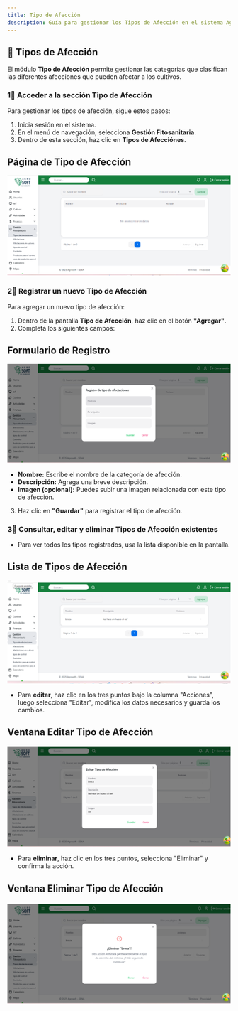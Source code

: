 ```yaml
---
title: Tipo de Afección  
description: Guía para gestionar los Tipos de Afección en el sistema AgroSoft.  
---
```


## 🌱  Tipos de Afección

El módulo **Tipo de Afección** permite gestionar las categorías que clasifican las diferentes afecciones que pueden afectar a los cultivos. 

### 1⃣ **Acceder a la sección Tipo de Afección**
Para gestionar los tipos de afección, sigue estos pasos:
1. Inicia sesión en el sistema.
2. En el menú de navegación, selecciona **Gestión Fitosanitaria**.
3. Dentro de esta sección, haz clic en **Tipos de Afecciónes**.

## Página de Tipo de Afección
![Captura de pantalla tipo de afección](../../../../public/tipo%20afecciones%20pantalla%20principal.png)


### 2⃣ **Registrar un nuevo Tipo de Afección**

Para agregar un nuevo tipo de afección:
1. Dentro de la pantalla **Tipo de Afección**, haz clic en el botón **"Agregar"**.
2. Completa los siguientes campos:

## Formulario de Registro
![Captura de pantalla agregar tipo de afección](../../../../public/tipo%20de%20afeccione%20agregar.png)

   - **Nombre:** Escribe el nombre de la categoría de afección.  
   - **Descripción:** Agrega una breve descripción.  
   - **Imagen (opcional):** Puedes subir una imagen relacionada con este tipo de afección.

3. Haz clic en **"Guardar"** para registrar el tipo de afección.


### 3⃣ **Consultar, editar y eliminar Tipos de Afección existentes**

- Para ver todos los tipos registrados, usa la lista disponible en la pantalla.

## Lista de Tipos de Afección
![Captura de pantalla lista de tipos de afección](../../../../public/tipo%20de%20afecciones%20listar.png)

- Para **editar**, haz clic en los tres puntos bajo la columna "Acciones", luego selecciona "Editar", modifica los datos necesarios y guarda los cambios.

## Ventana Editar Tipo de Afección
![Captura de pantalla editar tipo de afección](../../../../public/tipo%20afecciones%20editar.png)

- Para **eliminar**, haz clic en los tres puntos, selecciona "Eliminar" y confirma la acción.

## Ventana Eliminar Tipo de Afección
![Captura de pantalla eliminar tipo de afección](../../../../public/tipo%20de%20afecciones%20eliminar.png)
